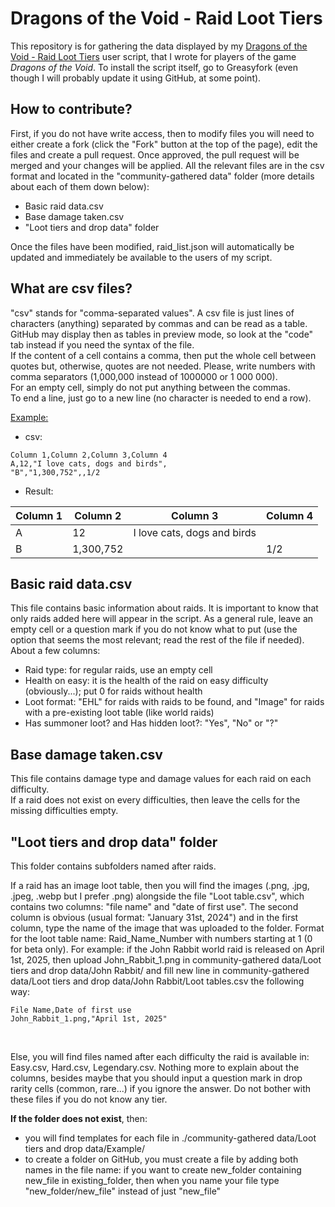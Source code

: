 # Dragons of the Void - Raid Loot Tiers

This repository is for gathering the data displayed by my [Dragons of the Void - Raid Loot Tiers](https://greasyfork.org/en/scripts/450685-dragons-of-the-void-raid-loot-tiers) user script, that I wrote for players of the game *Dragons of the Void*. To install the script itself, go to Greasyfork (even though I will probably update it using GitHub, at some point).

## How to contribute?

First, if you do not have write access, then to modify files you will need to either create a fork (click the "Fork" button at the top of the page), edit the files and create a pull request. Once approved, the pull request will be merged and your changes will be applied.
All the relevant files are in the csv format and located in the "community-gathered data" folder (more details about each of them down below):
* Basic raid data.csv
* Base damage taken.csv
* "Loot tiers and drop data" folder

Once the files have been modified, raid_list.json will automatically be updated and immediately be available to the users of my script.

## What are csv files?

"csv" stands for "comma-separated values". A csv file is just lines of characters (anything) separated by commas and can be read as a table. GitHub may display then as tables in preview mode, so look at the "code" tab instead if you need the syntax of the file.<br>
If the content of a cell contains a comma, then put the whole cell between quotes but, otherwise, quotes are not needed. Please, write numbers with comma separators (1,000,000 instead of 1000000 or 1 000 000).<br>
For an empty cell, simply do not put anything between the commas.<br>
To end a line, just go to a new line (no character is needed to end a row).

<u>Example:</u>

* csv:
```
Column 1,Column 2,Column 3,Column 4
A,12,"I love cats, dogs and birds",
"B","1,300,752",,1/2
```
* Result:

|Column 1|Column 2|Column 3|Column 4|
|-|-|-|-|
|A|12|I love cats, dogs and birds||
|B|1,300,752||1/2|

##  Basic raid data.csv

This file contains basic information about raids. It is important to know that only raids added here will appear in the script.
As a general rule, leave an empty cell or a question mark if you do not know what to put (use the option that seems the most relevant; read the rest of the file if needed).
About a few columns:
* Raid type: for regular raids, use an empty cell
* Health on easy: it is the health of the raid on easy difficulty (obviously...); put 0 for raids without health
* Loot format: "EHL" for raids with raids to be found, and "Image" for raids with a pre-existing loot table (like world raids)
* Has summoner loot? and Has hidden loot?: "Yes", "No" or "?"

## Base damage taken.csv

This file contains damage type and damage values for each raid on each difficulty. <br>
If a raid does not exist on every difficulties, then leave the cells for the missing difficulties empty.

## "Loot tiers and drop data" folder

This folder contains subfolders named after raids.<br>

If a raid has an image loot table, then you will find the images (.png, .jpg, .jpeg, .webp but I prefer .png) alongside the file "Loot table.csv", which contains two columns: "file name" and "date of first use". The second column is obvious (usual format: "January 31st, 2024") and in the first column, type the name of the image that was uploaded to the folder. Format for the loot table name: Raid_Name_Number with numbers starting at 1 (0 for beta only). For example: if the John Rabbit world raid is released on April 1st, 2025, then upload John_Rabbit_1.png in community-gathered data/Loot tiers and drop data/John Rabbit/ and fill new line in community-gathered data/Loot tiers and drop data/John Rabbit/Loot tables.csv the following way: 
```
File Name,Date of first use
John_Rabbit_1.png,"April 1st, 2025"
```
<br>

Else, you will find files named after each difficulty the raid is available in: Easy.csv, Hard.csv, Legendary.csv. Nothing more to explain about the columns, besides maybe that you should input a question mark in drop rarity cells (common, rare...) if you ignore the answer. Do not bother with these files if you do not know any tier.

**If the folder does not exist**, then:
* you will find templates for each file in ./community-gathered data/Loot tiers and drop data/Example/
* to create a folder on GitHub, you must create a file by adding both names in the file name: if you want to create new_folder containing new_file in existing_folder, then when you name your file type "new_folder/new_file" instead of just "new_file"
